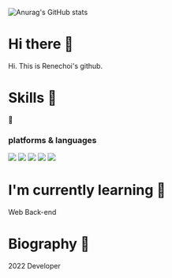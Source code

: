 


![Anurag's GitHub stats](https://github-readme-stats.vercel.app/api?username=renechoi&show_icons=true&theme=radical)



### <h1> Hi there 👋 </h1>

Hi. This is Renechoi's github. 



### <h1> Skills 💪 </h1>

📌 <h3> platforms & languages </h3>

  <img src="https://img.shields.io/badge/java-007396?style=for-the-badge&logo=java&logoColor=white"> <img src="https://img.shields.io/badge/Python-3776AB?style=for-the-badge&logo=Python&logoColor=white"> <img src="https://img.shields.io/badge/html5-E34F26?style=for-the-badge&logo=html5&logoColor=white"> <img src="https://img.shields.io/badge/css-1572B6?style=for-the-badge&logo=css3&logoColor=white"> <img src="https://img.shields.io/badge/javascript-F7DF1E?style=for-the-badge&logo=javascript&logoColor=black"> 





##### <h1> I'm currently learning  🌱 </h1>

Web Back-end 



##### <h1> Biography 🎢 </h1>

2022 Developer 



<!--
**renechoi/renechoi** is a ✨ _special_ ✨ repository because its `README.md` (this file) appears on your GitHub profile.

Here are some ideas to get you started:

- 🔭 I’m currently working on ...
- 🌱 I’m currently learning ...
- 👯 I’m looking to collaborate on ...
- 🤔 I’m looking for help with ...
- 💬 Ask me about ...
- 📫 How to reach me: ...
- 😄 Pronouns: ...
- ⚡ Fun fact: ...
-->
